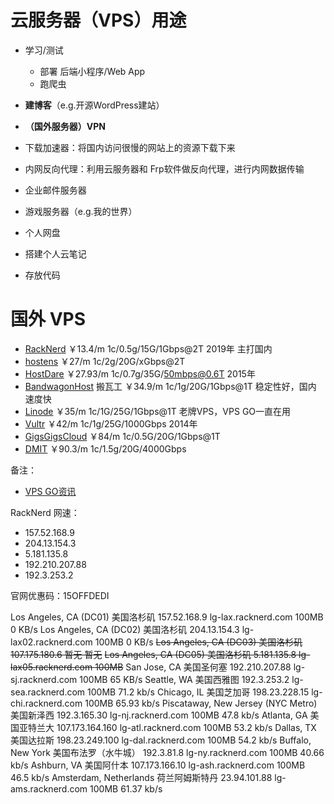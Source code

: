 # 云服务器（VPS）用途


- 学习/测试
  - 部署 后端小程序/Web App
  - 跑爬虫
- **建博客**（e.g.开源WordPress建站）
- **（国外服务器）VPN**
- 下载加速器：将国内访问很慢的网站上的资源下载下来
- 内网反向代理：利用云服务器和 Frp软件做反向代理，进行内网数据传输
- 企业邮件服务器
- 游戏服务器（e.g.我的世界）


- 个人网盘
- 搭建个人云笔记
- 存放代码



# 国外 VPS
- [RackNerd](www.racknerd.com)                        ￥13.4/m  1c/0.5g/15G/1Gbps@2T 2019年 主打国内
- [hostens](www.hostens.com)                          ￥27/m    1c/2g/20G/xGbps@2T
- [HostDare](bill.hostdare.com/index.php)             ￥27.93/m 1c/0.7g/35G/50mbps@0.6T  2015年
- [BandwagonHost](bandwagonhost.com/) 搬瓦工           ￥34.9/m  1c/1g/20G/1Gbps@1T 稳定性好，国内 速度快
- [Linode](www.linode.com)                            ￥35/m    1c/1G/25G/1Gbps@1T  老牌VPS，VPS GO一直在用
- [Vultr](www.vultr.com)                              ￥42/m    1c/1g/25G/1000Gbps  2014年
- [GigsGigsCloud](clientarea.gigsgigscloud.com)       ￥84/m    1c/0.5G/20G/1Gbps@1T
- [DMIT](www.dmit.io)                                 ￥90.3/m  1c/1.5g/20G/4000Gbps


备注：
- [VPS GO资讯](https://www.vpsgo.com/vps)


RackNerd 网速：
- 157.52.168.9
- 204.13.154.3
- 5.181.135.8
- 192.210.207.88   
- 192.3.253.2

官网优惠码：15OFFDEDI

Los Angeles, CA (DC01)	美国洛杉矶	157.52.168.9	lg-lax.racknerd.com	100MB                     0 KB/s
Los Angeles, CA (DC02)	美国洛杉矶	204.13.154.3	lg-lax02.racknerd.com	100MB                   0 KB/s
~~Los Angeles, CA (DC03)	美国洛杉矶	107.175.180.6	暂无	暂无~~
~~Los Angeles, CA (DC05)	美国洛杉矶	5.181.135.8	lg-lax05.racknerd.com	100MB~~
San Jose, CA	美国圣何塞	192.210.207.88	lg-sj.racknerd.com	100MB                             65 KB/s
Seattle, WA	美国西雅图	192.3.253.2	lg-sea.racknerd.com	100MB                                   71.2 kb/s
Chicago, IL	美国芝加哥	198.23.228.15	lg-chi.racknerd.com	100MB                                 65.93 kb/s
Piscataway, New Jersey (NYC Metro)	美国新泽西	192.3.165.30	lg-nj.racknerd.com	100MB         47.8 kb/s
Atlanta, GA	美国亚特兰大	107.173.164.160	lg-atl.racknerd.com	100MB                             53.2 kb/s
Dallas, TX	美国达拉斯	198.23.249.100	lg-dal.racknerd.com	100MB                               54.2 kb/s
Buffalo, New York	美国布法罗（水牛城）	192.3.81.8	lg-ny.racknerd.com	100MB                    40.66 kb/s
Ashburn, VA	美国阿什本	107.173.166.10	lg-ash.racknerd.com	100MB                               46.5 kb/s
Amsterdam, Netherlands	荷兰阿姆斯特丹	23.94.101.88	lg-ams.racknerd.com	100MB                 61.37 kb/s
